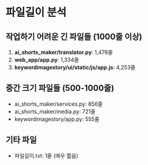 # 파일길이 분석

## 작업하기 어려운 긴 파일들 (1000줄 이상)

1. **ai_shorts_maker/translator.py**: 1,478줄
2. **web_app/app.py**: 1,334줄
3. **keywordimagestory/ui/static/js/app.js**: 4,253줄

## 중간 크기 파일들 (500-1000줄)

- ai_shorts_maker/services.py: 856줄
- ai_shorts_maker/media.py: 721줄
- keywordimagestory/app.py: 555줄

## 기타 파일

- 파일길이.txt: 1줄 (매우 짧음)